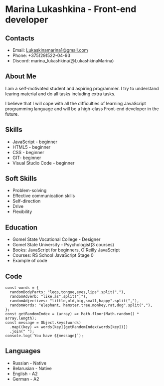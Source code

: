# Marina Lukashkina - Front-end developer
## Contacts
- Email: Lukaskinamarina1@gmail.com
- Phone: +375(29)522-04-93
- Discord: marina_lukashkina(@LukashkinaMarina)
## About Me
I am a self-motivated student and aspiring programmer. I try to understand learing material and do all tasks including extra tasks.

I believe that I will cope with all the difficulties of learning JavaScript programming language and will be a high-class Front-end developer in the future.

## Skills
- JavaScript - beginner
- HTML5 - beginner
- CSS - beginner
- GIT- beginner
- Visual Studio Code - beginner
## Soft Skills
- Problem-solving
- Effective communication skills
- Self-direction
- Drive
- Flexibility
## Education
- Gomel State Vocational College - Designer
- Gomel State University - Psychologist(3 courses)
- Books: JavaScript for beginners, O'Reilly JavaScript
- Courses: RS School JavaScript Stage 0
- Example of code
## Code
```
const words = {
  randomBodyParts: "legs,tongue,eyes,lips".split(","),
  randomAdverb: "like,as".split(","),
  randomAdjectives: "little,old,big,small,happy".split(","),
  randomWords: "elephant, hamster,tree,monkey,rat,dog".split(","),
};
const getRandomIndex = (array) => Math.floor(Math.random() * array.length);
const message = Object.keys(words)
  .map((key) => words[key][getRandomIndex(words[key])])
  .join(" ");
console.log(`You have ${message}`);
```
## Languages
- Russian - Native
- Belarusian - Native
- English - A2
- German - A2
